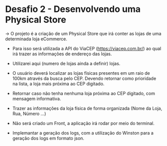 # Desafio 2 - Desenvolvendo uma Physical Store

-> O projeto é a criação de um Physical Store que irá conter as lojas de uma determinada loja eCommerce.  

- Para isso será utilizada a API do ViaCEP (https://viacep.com.br/) ao qual irá trazer as 
informações de endereço das lojas. 

- Utilizarei aqui (numero de lojas ainda a definir) lojas.

- O usuário deverá localizar as lojas físicas presentes em um raio de 100km através da busca 
pelo CEP. Devendo retornar como prioridade na lista, a loja mais próxima ao CEP digitado. 

- Retornar caso não tenha nenhuma loja próxima ao CEP digitado, com mensagem 
informativa.  

- Trazer as informações da loja física de forma organizada (Nome da Loja, Rua, Número ...)

- Não será criado um Front, a aplicação irá rodar por meio do terminal. 

- Implemantar a geração dos logs, com a utilização do Winston para a geração dos 
logs em formato json.